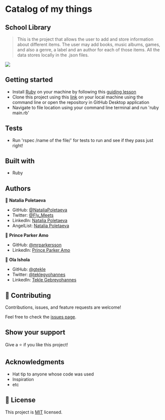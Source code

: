 # Catalog of my things

## School Library

> This is the project that allows the user to add and store information about different items. The user may add books, music albums, games, and also a genre, a label and an author for each of those items. All the data stores locally in the .json files.

![](https://user-images.githubusercontent.com/91270103/164659759-dadc2093-5cd4-4c96-b318-20afca8f4004.png)

## Getting started

 - Install [Ruby](https://www.ruby-lang.org/en/) on your machine by following this [guiding lesson](https://github.com/microverseinc/curriculum-ruby/blob/main/simple-ruby/articles/ruby_installation_instructions.md#macOS)
 - Clone this project using this [link](https://github.com/NataliaPoletaeva/catalog-of-my-things.git) on your local machine using the command line or open the repository in GitHub Desktop application
 - Navigate to file location using your command line terminal and run 'ruby main.rb'

## Tests

- Run 'rspec /name of the file/' for tests to run and see if they pass just right!
 
## Built with

 - Ruby
 
## Authors

👤 **Natalia Poletaeva**

- GitHub: [@NataliaPoletaeva](https://github.com/NataliaPoletaeva)
- Twitter: [@Fly_Meets](https://twitter.com/Fly_Meets)
- LinkedIn: [Natalia Poletaeva](https://www.linkedin.com/in/nataliapoletaeva/)
- AngelList: [Natalia Poletaeva](https://angel.co/u/natalia-poletaeva-1)

👤 **Prince Parker Amo**

- GitHub: [@mrparkersson](https://github.com/mrparkersson)
- LinkedIn: [Prince Parker Amo](https://www.linkedin.com/in/amopp)

👤 **Ola Ishola**

- GitHub: [@gtekle](https://github.com/gtekle)
- Twitter: [@teklegyohannes](https://twitter.com/teklegyohannes)
- LinkedIn: [Tekle Gebreyohannes](https://www.linkedin.com/in/gtekle/)

## :handshake: Contributing

Contributions, issues, and feature requests are welcome!

Feel free to check the [issues page](../../issues/).

## Show your support

Give a :star:️ if you like this project!

## Acknowledgments

- Hat tip to anyone whose code was used
- Inspiration
- etc

## :memo: License

This project is [MIT](./MIT.md) licensed.
